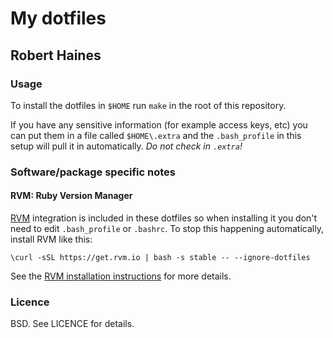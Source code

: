 # My dotfiles
## Robert Haines

### Usage

To install the dotfiles in `$HOME` run `make` in the root of this repository.

If you have any sensitive information (for example access keys, etc) you can put them in a file called `$HOME\.extra` and the `.bash_profile` in this setup will pull it in automatically. *Do not check in `.extra`!*

### Software/package specific notes

#### RVM: Ruby Version Manager

[RVM][rvm] integration is included in these dotfiles so when installing it you don't need to edit `.bash_profile` or `.bashrc`. To stop this happening automatically, install RVM like this:

```
\curl -sSL https://get.rvm.io | bash -s stable -- --ignore-dotfiles
```

See the [RVM installation instructions][rvminstall] for more details.

### Licence

BSD. See LICENCE for details.

[rvm]: https://rvm.io/
[rvminstall]: https://rvm.io/rvm/install
